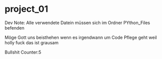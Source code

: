 # project_01


Dev Note:
Alle verwendete Datein müssen sich im Ordner PYthon_Files befenden















Möge Gott uns beisthehen wenn es irgendwann um Code Pflege geht weil holly fuck das ist grausam


Bullshit Counter:5



